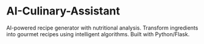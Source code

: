 # AI-Culinary-Assistant
AI-powered recipe generator with nutritional analysis. Transform ingredients into gourmet recipes using intelligent algorithms. Built with Python/Flask.
